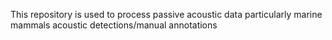 This repository is used to process passive acoustic data particularly marine mammals acoustic detections/manual annotations
